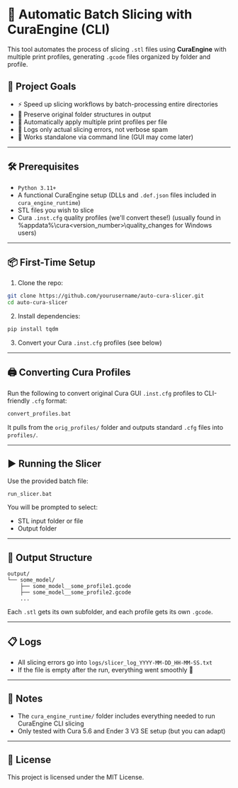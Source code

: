 # 🔄 Automatic Batch Slicing with CuraEngine (CLI)

This tool automates the process of slicing `.stl` files using **CuraEngine** with multiple print profiles, generating `.gcode` files organized by folder and profile.

## 🚀 Project Goals

- ⚡ Speed up slicing workflows by batch-processing entire directories
- 📁 Preserve original folder structures in output
- 🔧 Automatically apply multiple print profiles per file
- 🧼 Logs only actual slicing errors, not verbose spam
- 🧩 Works standalone via command line (GUI may come later)

---

## 🛠 Prerequisites

- `Python 3.11+`
- A functional CuraEngine setup (DLLs and `.def.json` files included in `cura_engine_runtime`)
- STL files you wish to slice
- Cura `.inst.cfg` quality profiles (we'll convert these!) (usually found in %appdata%\cura\<version_number>\quality_changes for Windows users)

---

## 📦 First-Time Setup

1. Clone the repo:

```bash
git clone https://github.com/yourusername/auto-cura-slicer.git
cd auto-cura-slicer
```

2. Install dependencies:

```bash
pip install tqdm
```

3. Convert your Cura `.inst.cfg` profiles (see below)

---

## 🖨️ Converting Cura Profiles

Run the following to convert original Cura GUI `.inst.cfg` profiles to CLI-friendly `.cfg` format:

```bash
convert_profiles.bat
```

It pulls from the `orig_profiles/` folder and outputs standard `.cfg` files into `profiles/`.

---

## ▶️ Running the Slicer

Use the provided batch file:

```bash
run_slicer.bat
```

You will be prompted to select:

- STL input folder or file
- Output folder

---

## 📂 Output Structure

```
output/
└── some_model/
    ├── some_model__some_profile1.gcode
    ├── some_model__some_profile2.gcode
    ...
```

Each `.stl` gets its own subfolder, and each profile gets its own `.gcode`.

---

## 📋 Logs

- All slicing errors go into `logs/slicer_log_YYYY-MM-DD_HH-MM-SS.txt`
- If the file is empty after the run, everything went smoothly 🚀

---

## 🧪 Notes

- The `cura_engine_runtime/` folder includes everything needed to run CuraEngine CLI slicing
- Only tested with Cura 5.6 and Ender 3 V3 SE setup (but you can adapt)

---

## 📄 License

This project is licensed under the MIT License.
